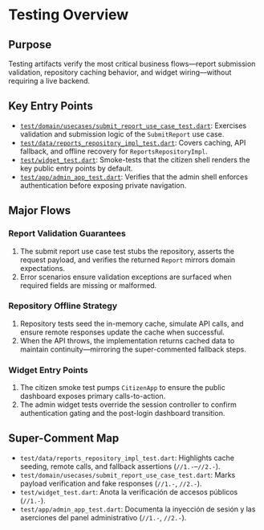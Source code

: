 # Testing Overview

## Purpose
Testing artifacts verify the most critical business flows—report submission validation, repository caching behavior, and widget wiring—without requiring a live backend.

## Key Entry Points
- [`test/domain/usecases/submit_report_use_case_test.dart`](../../test/domain/usecases/submit_report_use_case_test.dart): Exercises validation and submission logic of the `SubmitReport` use case.
- [`test/data/reports_repository_impl_test.dart`](../../test/data/reports_repository_impl_test.dart): Covers caching, API fallback, and offline recovery for `ReportsRepositoryImpl`.
- [`test/widget_test.dart`](../../test/widget_test.dart): Smoke-tests that the citizen shell renders the key public entry points by default.
- [`test/app/admin_app_test.dart`](../../test/app/admin_app_test.dart): Verifies that the admin shell enforces authentication before exposing private navigation.

## Major Flows
### Report Validation Guarantees
1. The submit report use case test stubs the repository, asserts the request payload, and verifies the returned `Report` mirrors domain expectations.
2. Error scenarios ensure validation exceptions are surfaced when required fields are missing or malformed.

### Repository Offline Strategy
1. Repository tests seed the in-memory cache, simulate API calls, and ensure remote responses update the cache when successful.
2. When the API throws, the implementation returns cached data to maintain continuity—mirroring the super-commented fallback steps.

### Widget Entry Points
1. The citizen smoke test pumps `CitizenApp` to ensure the public dashboard exposes primary calls-to-action.
2. The admin widget tests override the session controller to confirm authentication gating and the post-login dashboard transition.

## Super-Comment Map
- `test/data/reports_repository_impl_test.dart`: Highlights cache seeding, remote calls, and fallback assertions (`//1.-`–`//2.-`).
- `test/domain/usecases/submit_report_use_case_test.dart`: Marks payload verification and fake responses (`//1.-`, `//2.-`).
- `test/widget_test.dart`: Anota la verificación de accesos públicos (`//1.-`).
- `test/app/admin_app_test.dart`: Documenta la inyección de sesión y las aserciones del panel administrativo (`//1.-`, `//2.-`).
